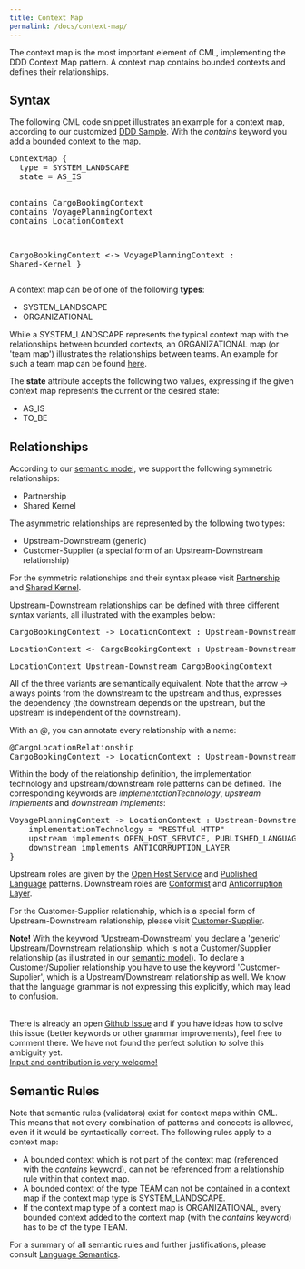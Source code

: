 ```yaml
---
title: Context Map
permalink: /docs/context-map/
---
```


The context map is the most important element of CML, implementing the DDD Context Map pattern.
A context map contains bounded contexts and defines their relationships.

## Syntax

The following CML code snippet illustrates an example for a context map, according to our customized [DDD Sample](https://github.com/ContextMapper/context-mapper-examples/tree/master/src/main/resources/ddd-sample).
With the _contains_ keyword you add a bounded context to the map.

<div class="highlight"><pre><span></span><span class="k">ContextMap</span> {
  <span class="k">type</span> = <span class="k">SYSTEM_LANDSCAPE</span>
  <span class="k">state</span> = <span class="k">AS_IS</span>

  <span class="k">contains</span> CargoBookingContext
  <span class="k">contains</span> VoyagePlanningContext
  <span class="k">contains</span> LocationContext
	
  CargoBookingContext &lt;-&gt; VoyagePlanningContext : <span class="k">Shared-Kernel</span>
}
</pre></div>

A context map can be of one of the following **types**:

* SYSTEM_LANDSCAPE
* ORGANIZATIONAL

While a SYSTEM_LANDSCAPE represents the typical context map with the relationships between bounded contexts, an ORGANIZATIONAL map (or 'team map') illustrates the relationships between teams. An example for such a team map can be found [here](https://github.com/ContextMapper/context-mapper-examples/tree/master/src/main/resources/insurance-example).

The **state** attribute accepts the following two values, expressing if the given context map represents the current or the desired state:

* AS_IS
* TO_BE

## Relationships
According to our [semantic model](/docs/language-model/), we support the following symmetric relationships:

* Partnership
* Shared Kernel

The asymmetric relationships are represented by the following two types:

* Upstream-Downstream (generic)
* Customer-Supplier (a special form of an Upstream-Downstream relationship)

For the symmetric relationships and their syntax please visit [Partnership](/docs/partnership/) and [Shared Kernel](/docs/shared-kernel/).

Upstream-Downstream relationships can be defined with three different syntax variants, all illustrated with the examples below:

<div class="highlight"><pre><span></span>CargoBookingContext -&gt; LocationContext : <span class="k">Upstream-Downstream</span>
</pre></div>

<div class="highlight"><pre><span></span>LocationContext &lt;- CargoBookingContext : <span class="k">Upstream-Downstream</span>
</pre></div>

<div class="highlight"><pre><span></span>LocationContext <span class="k">Upstream-Downstream</span> CargoBookingContext
</pre></div>

All of the three variants are semantically equivalent. Note that the arrow _-&gt;_ always points from the downstream to the upstream and thus, expresses the dependency (the downstream depends on the upstream, but the upstream is independent of the downstream).

With an _@_, you can annotate every relationship with a name:
<div class="highlight"><pre><span></span>@CargoLocationRelationship
CargoBookingContext -&gt; LocationContext : <span class="k">Upstream-Downstream</span>
</pre></div>

Within the body of the relationship definition, the implementation technology and upstream/downstream role patterns can be defined. The corresponding keywords are _implementationTechnology_, _upstream implements_ and _downstream implements_:

<div class="highlight"><pre><span></span>VoyagePlanningContext -&gt; LocationContext : <span class="k">Upstream-Downstream</span> {
    <span class="k">implementationTechnology</span> = <span class="s">&quot;RESTful HTTP&quot;</span>
    <span class="k">upstream</span> <span class="k">implements</span> <span class="k">OPEN_HOST_SERVICE</span>, <span class="k">PUBLISHED_LANGUAGE</span>
    <span class="k">downstream</span> <span class="k">implements</span> <span class="k">ANTICORRUPTION_LAYER</span>
}
</pre></div>

Upstream roles are given by the [Open Host Service](/docs/open-host-service/) and [Published Language](/docs/published-language/) patterns. Downstream roles are [Conformist](/docs/conformist/) and [Anticorruption Layer](/docs/anticorruption-layer/).

For the Customer-Supplier relationship, which is a special form of Upstream-Downstream relationship, please visit [Customer-Supplier](/docs/customer-supplier).

<div class="alert alert-warning">
  <strong>Note!</strong> With the keyword 'Upstream-Downstream' you declare a 'generic' Upstream/Downstream relationship, 
  which is not a Customer/Supplier relationship (as illustrated in our <a href="/docs/language-model/" class="alert-link">semantic model</a>). 
  To declare a Customer/Supplier relationship you have to use the keyword 'Customer-Supplier', 
  which is a Upstream/Downstream relationship as well. We know that the language grammar is not expressing this explicitly, which may lead to confusion. 
  
  <br>There is already an open <a href="https://github.com/ContextMapper/context-mapper-dsl/issues/35" target="_blank" class="alert-link">Github Issue</a> 
  and if you have ideas how to solve this issue (better keywords or other grammar improvements), feel free to comment there. We have not found the perfect solution to solve this ambiguity yet.
  <br><a href="https://github.com/ContextMapper/context-mapper-dsl/issues/35" target="_blank" class="alert-link">Input and contribution is very welcome!</a>
</div>

## Semantic Rules
Note that semantic rules (validators) exist for context maps within CML. This means that not every combination of patterns and concepts is allowed, even if it would be syntactically correct.
The following rules apply to a context map:

* A bounded context which is not part of the context map (referenced with the _contains_ keyword), can not be referenced from a relationship rule within that context map.
* A bounded context of the type TEAM can not be contained in a context map if the context map type is SYSTEM_LANDSCAPE. 
* If the context map type of a context map is ORGANIZATIONAL, every bounded context added to the context map (with the _contains_ keyword) has to be of the type TEAM.
 
For a summary of all semantic rules and further justifications, please consult [Language Semantics](/docs/language-model/).
